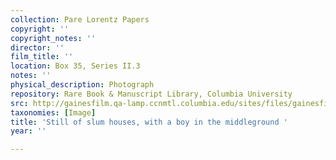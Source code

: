 ```yaml
---
collection: Pare Lorentz Papers
copyright: ''
copyright_notes: ''
director: ''
film_title: ''
location: Box 35, Series II.3
notes: ''
physical_description: Photograph
repository: Rare Book & Manuscript Library, Columbia University
src: http://gainesfilm.qa-lamp.ccnmtl.columbia.edu/sites/files/gainesfilm/images/1000102039.jpg
taxonomies: [Image]
title: 'Still of slum houses, with a boy in the middleground '
year: ''

---
```

